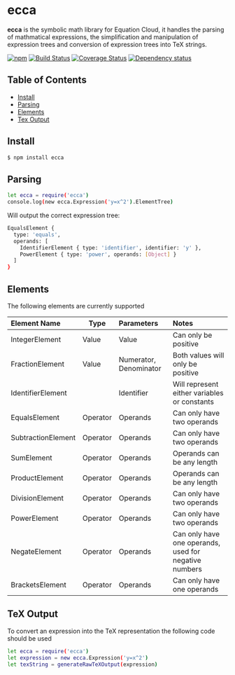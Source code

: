 # ecca

**ecca** is the symbolic math library for Equation Cloud, it handles the parsing of mathmatical expressions, the simplification and manipulation of expression trees and conversion of expression trees into TeX strings.

[![npm](https://img.shields.io/npm/v/ecca.svg)](https://www.npmjs.com/package/ecca)
[![Build Status](https://api.travis-ci.org/equation-cloud/ecca.svg?branch=master)](https://travis-ci.org/equation-cloud/ecca)
[![Coverage Status](https://img.shields.io/coveralls/equation-cloud/ecca.svg)](https://coveralls.io/github/equation-cloud/ecca?branch=master)
[![Dependency status](https://david-dm.org/equation-cloud/ecca.svg)](https://david-dm.org/equation-cloud/ecca)

## Table of Contents

- [Install](#install)
- [Parsing](#parsing)
- [Elements](#elements)
- [Tex Output](#tex-output)

## Install

```sh
$ npm install ecca
```

## Parsing

```sh
let ecca = require('ecca')
console.log(new ecca.Expression('y=x^2').ElementTree)
```

Will output the correct expression tree:

```sh
EqualsElement {
  type: 'equals',
  operands: [
    IdentifierElement { type: 'identifier', identifier: 'y' },
    PowerElement { type: 'power', operands: [Object] } 
  ]
}
```

## Elements

The following elements are currently supported

| Element Name       | Type     | Parameters             | Notes                                                 |
|:------------------ | -------- |:---------------------- |:----------------------------------------------------- |
| IntegerElement     | Value    | Value                  | Can only be positive                                  |
| FractionElement    | Value    | Numerator, Denominator | Both values will only be positive                     |
| IdentifierElement  |          | Identifier             | Will represent either variables or constants          |
| EqualsElement      | Operator | Operands               | Can only have two operands                            |
| SubtractionElement | Operator | Operands               | Can only have two operands                            |
| SumElement         | Operator | Operands               | Operands can be any length                            |
| ProductElement     | Operator | Operands               | Operands can be any length                            |
| DivisionElement    | Operator | Operands               | Can only have two operands                            |
| PowerElement       | Operator | Operands               | Can only have two operands                            |
| NegateElement      | Operator | Operands               | Can only have one operands, used for negative numbers |
| BracketsElement    | Operator | Operands               | Can only have one operands                            |

## TeX Output

To convert an expression into the TeX representation the following code should be used

```sh
let ecca = require('ecca')
let expression = new ecca.Expression('y=x^2')
let texString = generateRawTeXOutput(expression)
```

